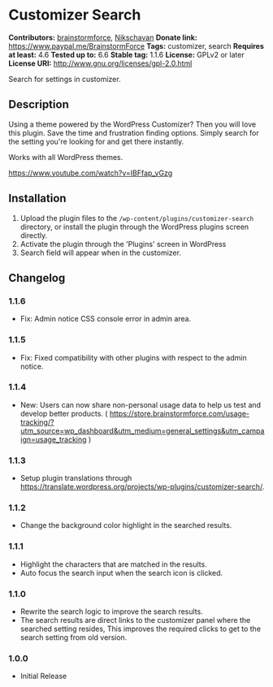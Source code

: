 # Customizer Search #
**Contributors:** [brainstormforce](https://profiles.wordpress.org/brainstormforce), [Nikschavan](https://profiles.wordpress.org/Nikschavan)
**Donate link:** https://www.paypal.me/BrainstormForce
**Tags:** customizer, search
**Requires at least:** 4.6
**Tested up to:** 6.6
**Stable tag:** 1.1.6
**License:** GPLv2 or later
**License URI:** http://www.gnu.org/licenses/gpl-2.0.html

Search for settings in customizer.

## Description ##

Using a theme powered by the WordPress Customizer? Then you will love this plugin. Save the time and frustration finding options. Simply search for the setting you're looking for and get there instantly.

Works with all WordPress themes.

https://www.youtube.com/watch?v=IBFfap_vGzg

## Installation ##

1. Upload the plugin files to the `/wp-content/plugins/customizer-search` directory, or install the plugin through the WordPress plugins screen directly.
1. Activate the plugin through the 'Plugins' screen in WordPress
1. Search field will appear when in the customizer.

## Changelog ##

### 1.1.6 ###
- Fix: Admin notice CSS console error in admin area.

### 1.1.5 ###
- Fix: Fixed compatibility with other plugins with respect to the admin notice.

### 1.1.4 ###
- New: Users can now share non-personal usage data to help us test and develop better products. ( https://store.brainstormforce.com/usage-tracking/?utm_source=wp_dashboard&utm_medium=general_settings&utm_campaign=usage_tracking )

### 1.1.3 ###
- Setup plugin translations through https://translate.wordpress.org/projects/wp-plugins/customizer-search/.

### 1.1.2 ###
- Change the background color highlight in the searched results.

### 1.1.1 ###
- Highlight the characters that are matched in the results.
- Auto focus the search input when the search icon is clicked.

### 1.1.0 ###
- Rewrite the search logic to improve the search results.
- The search results are direct links to the customizer panel where the searched setting resides, This improves the required clicks to get to the search setting from old version.

### 1.0.0 ###
- Initial Release
